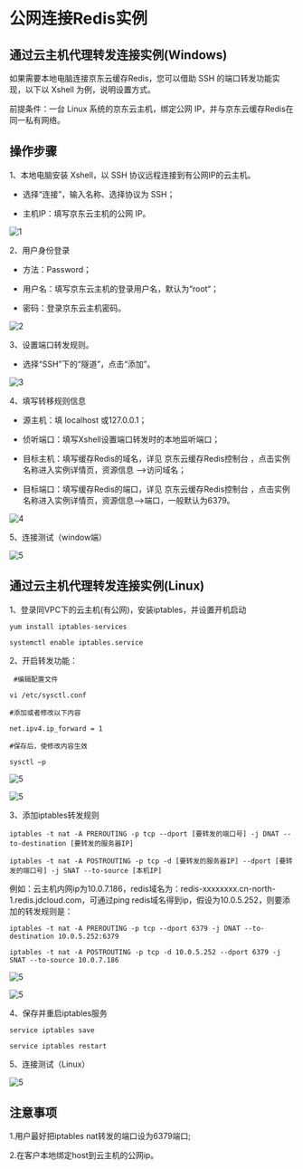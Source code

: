 # 公网连接Redis实例

## 通过云主机代理转发连接实例(Windows)

如果需要本地电脑连接京东云缓存Redis，您可以借助 SSH 的端口转发功能实现，以下以 Xshell 为例，说明设置方式。

前提条件：一台 Linux 系统的京东云主机，绑定公网 IP，并与京东云缓存Redis在同一私有网络。

## 操作步骤

1、本地电脑安装 Xshell，以 SSH 协议远程连接到有公网IP的云主机。

- 选择“连接”，输入名称、选择协议为 SSH；

- 主机IP：填写京东云主机的公网 IP。

![1](../../../../image/Redis/1.png)

2、用户身份登录

- 方法：Password；

- 用户名：填写京东云主机的登录用户名，默认为“root“；

- 密码：登录京东云主机密码。

![2](../../../../image/Redis/2.png)

3、设置端口转发规则。

- 选择“SSH”下的“隧道”，点击“添加”。

![3](../../../../image/Redis/3.png)

4、填写转移规则信息

- 源主机：填 localhost 或127.0.0.1；

- 侦听端口：填写Xshell设置端口转发时的本地监听端口；

- 目标主机：填写缓存Redis的域名，详见 京东云缓存Redis控制台 ，点击实例名称进入实例详情页，资源信息 –>访问域名；

- 目标端口：填写缓存Redis的端口，详见 京东云缓存Redis控制台 ，点击实例名称进入实例详情页，资源信息–>端口，一般默认为6379。

![4](../../../../image/Redis/4.png)

5、连接测试（window端）

![5](../../../../image/Redis/5.png)

## 通过云主机代理转发连接实例(Linux)

1、登录同VPC下的云主机(有公网)，安装iptables，并设置开机启动

```yum install iptables-services```

```systemctl enable iptables.service```

2、开启转发功能：

     #编辑配置文件
     
```vi /etc/sysctl.conf```

    #添加或者修改以下内容
    
```net.ipv4.ip_forward = 1```

    #保存后，使修改内容生效
    
```sysctl –p```

![5](../../../../image/Redis/11.png)

![5](../../../../image/Redis/12.png)


3、添加iptables转发规则

``` iptables -t nat -A PREROUTING -p tcp --dport [要转发的端口号] -j DNAT --to-destination [要转发的服务器IP] ``` 
   
``` iptables -t nat -A POSTROUTING -p tcp -d [要转发的服务器IP] --dport [要转发的端口号] -j SNAT --to-source [本机IP] ```
    
例如：云主机内网ip为10.0.7.186，redis域名为：redis-xxxxxxxx.cn-north-1.redis.jdcloud.com，可通过ping redis域名得到ip，假设为10.0.5.252，则要添加的转发规则是：
    
```iptables -t nat -A PREROUTING -p tcp --dport 6379 -j DNAT --to-destination 10.0.5.252:6379```
    
```iptables -t nat -A POSTROUTING -p tcp -d 10.0.5.252 --dport 6379 -j SNAT --to-source 10.0.7.186```
    
![5](../../../../image/Redis/13.png)

![5](../../../../image/Redis/14.png)


4、保存并重启iptables服务

```service iptables save```

```service iptables restart```

5、连接测试（Linux）

![5](../../../../image/Redis/15.png)

## 注意事项

1.用户最好把iptables nat转发的端口设为6379端口;

2.在客户本地绑定host到云主机的公网ip。
